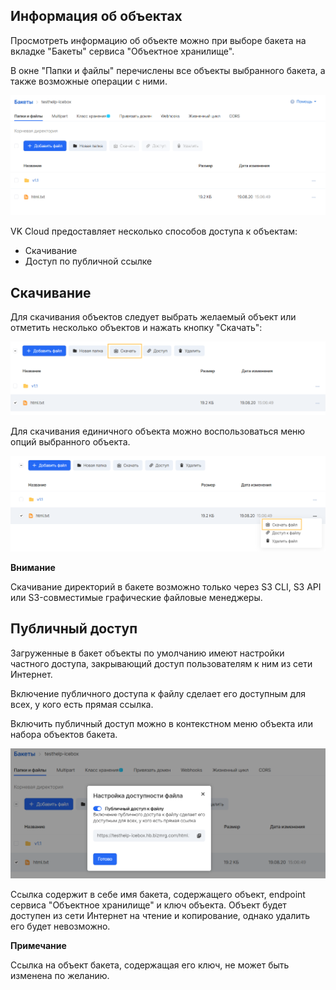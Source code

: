 ## Информация об объектах

Просмотреть информацию об объекте можно при выборе бакета на вкладке "Бакеты" сервиса "Объектное хранилище".

В окне "Папки и файлы" перечислены все объекты выбранного бакета, а также возможные операции с ними.

![](./assets/1598040593720-1598040593720.png)

VK Cloud предоставляет несколько способов доступа к объектам:

- Скачивание
- Доступ по публичной ссылке

## Скачивание

Для скачивания объектов следует выбрать желаемый объект или отметить несколько объектов и нажать кнопку "Скачать":

![](./assets/1598040804152-1598040804152.png)

Для скачивания единичного объекта можно воспользоваться меню опций выбранного объекта.

![](./assets/1598040891346-1598040891346.png)

**Внимание**

Скачивание директорий в бакете возможно только через S3 CLI, S3 API или S3-совместимые графические файловые менеджеры.

## Публичный доступ

Загруженные в бакет объекты по умолчанию имеют настройки частного доступа, закрывающий доступ пользователям к ним из сети Интернет.

Включение публичного доступа к файлу сделает его доступным для всех, у кого есть прямая ссылка.

Включить публичный доступ можно в контекстном меню объекта или набора объектов бакета.

![](./assets/1598041497992-1598041497992.png)

Ссылка содержит в себе имя бакета, содержащего объект, endpoint сервиса "Объектное хранилище" и ключ объекта. Объект будет доступен из сети Интернет на чтение и копирование, однако удалить его будет невозможно.

**Примечание**

Ссылка на объект бакета, содержащая его ключ, не может быть изменена по желанию.
